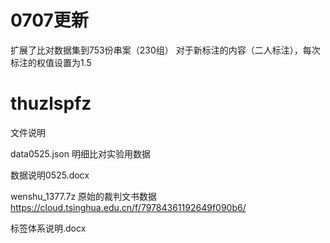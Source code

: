 
# 0707更新
扩展了比对数据集到753份串案（230组）
对于新标注的内容（二人标注），每次标注的权值设置为1.5

# thuzlspfz


文件说明

data0525.json 明细比对实验用数据

数据说明0525.docx

wenshu_1377.7z 原始的裁判文书数据 https://cloud.tsinghua.edu.cn/f/79784361192649f090b6/

标签体系说明.docx

